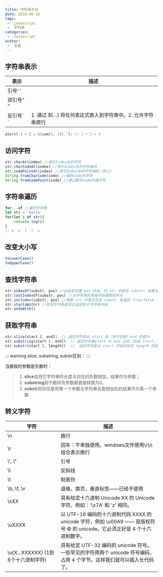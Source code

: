 ```yaml
---
title: 字符串方法
date: 2019-08-16
tags:
 -  javascript
 -  字符串
categories:
 -  JavaScript
author:
 -  言梧
---
```

## 字符串表示

表示 | 描述
---|---
引号‘ ’ | 
双引号“ ” | 
反引号\`  \` | 1. 通过 ${…} 将任何表达式嵌入到字符串中。2. 允许字符串跨行


```js
alert(`1 + 2 = ${sum(1, 2)}.`); // 1 + 2 = 3
```

## 访问字符

```js
str.charAt(index) //索引Index处的字符
str.charCodeAt(index) //索引Index处的字符编码
str.codePointAt(index) //索引Index处的字符编码（同上）
String.fromCharCode(code) //编码code的字符
String.fromCodePoint(code) //通过数字code创建字符
```

## 字符串遍历
```js
for...of //遍历字符串
let str = 'hello'
for(let i of str){
    console.log(i)
}
// h  e  l  l  o
```

## 改变大小写

```js
toLowerCase()
toUpperCase()
```

## 查找字符串

```js
str.indexOf(substr, pos) //从给定位置 pos 开始，在 str 中查找 substr，如果没有找到，则返回 -1，否则返回匹配成功的位置
str.lastIndexOf(substr, pos) //从字符串的末尾开始搜索到开头
str.includes(substr, pos) //根据 str 中是否包含 substr 来返回 true/false
str.startsWith() //检测字符串是否以指定的子字符串开始
str.endsWith()
```

## 获取字符串

```js
str.slice(start [, end])  // 返回字符串从 start 到（但不包括）end 的部分
str.substring(start [, end])  // 返回字符串start 与 end 之间（包括 start，但不包括 end）
str.substr(start [, length])  //  返回字符串从 start 开始的给定 length 的部分
```
::: warning
slice, substring, substr区别：
:::

当接收的参数是负数时：
> 1. **slice**会将它字符串的长度与对应的负数相加，结果作为参数；
> 2. **substring**则干脆将负参数都直接转换为0。
> 3. **substr**则仅仅是将第一个参数与字符串长度相加后的结果作为第一个参数


## 转义字符

字符 | 描述
---|---
\n | 换行
\r | 回车：不单独使用。windows文件使用\r\n组合表示换行
\\', \\" | 引号
\\\ | 反斜线
\t | 制表符
\b, \f, \v | 退格，换页，垂直标签——已经不使用
\xXX | 具有给定十六进制 Unicode XX 的 Unicode 字符，例如：'\x7A' 和 'z' 相同。
\uXXXX | 	以 UTF-16 编码的十六进制代码 XXXX 的 unicode 字符，例如 \u00A9 —— 是版权符号 © 的 unicode。它必须正好是 4 个十六进制数字。
\u{X...XXXXXX} (1到6个十六进制字符)| 具有给定 UTF-32 编码的 unicode 符号。一些罕见的字符用两个 unicode 符号编码，占用 4 个字节。这样我们就可以插入长代码了。


